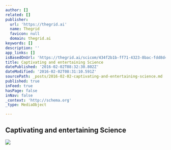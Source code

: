 ```yaml
---
author: []
related: []
publisher:
  url: 'https://thegrid.ai'
  name: Thegrid
  favicon: null
  domain: thegrid.ai
keywords: []
description: ''
app_links: []
isBasedOnUrl: 'https://thegrid.ai/scicom/434f2b1b-ff71-4323-8bac-fdd8d49184f7/'
title: Captivating and entertaining Science
datePublished: '2016-02-02T08:32:30.802Z'
dateModified: '2016-02-02T08:31:10.591Z'
sourcePath: _posts/2016-02-02-captivating-and-entertaining-science.md
published: true
inFeed: true
hasPage: false
inNav: false
_context: 'http://schema.org'
_type: MediaObject

---
```

<article style=""><h1>Captivating and entertaining Science</h1><img src="https://s3-us-west-2.amazonaws.com/the-grid-img/p/29b327bb0e79191c6b0a575d5e006d903c40023e.jpg" /></article>